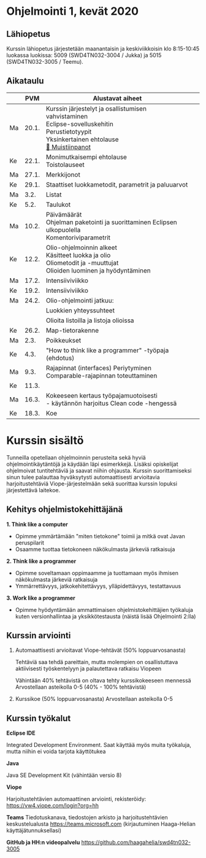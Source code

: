 # Ohjelmointi 1, kevät 2020

## Lähiopetus

Kurssin lähiopetus järjestetään maanantaisin ja keskiviikkoisin klo 8:15-10:45 luokassa luokissa: 5009 (SWD4TN032-3004 / Jukka) ja 5015 (SWD4TN032-3005 / Teemu).

## Aikataulu

<table>
    <thead>
        <tr>
            <th>&nbsp;</th>
            <th>PVM</th>
            <th>Alustavat aiheet</th>
            <th>&nbsp;</th>
        </tr>
    </thead>
    <tbody>
        <tr>
            <td>Ma</td>
            <td>20.1.</td>
            <td>Kurssin järjestelyt ja osallistumisen vahvistaminen<br />
                Eclipse-sovelluskehitin<br />
                Perustietotyypit<br />
                Yksinkertainen ehtolause<br />
                <a href="muistiinpanot/01_tietotyypit_ja_ehtolauseet.md">📝 Muistiinpanot</a></td>
        </tr>
        <tr>
            <td>Ke</td>
            <td>22.1.</td>
            <td>Monimutkaisempi ehtolause<br />Toistolauseet</td>
        </tr>
        <tr>
            <td>Ma</td>
            <td>27.1.</td>
            <td>Merkkijonot</td>
        </tr>
        <tr>
            <td>Ke</td>
            <td>29.1.</td>
            <td>Staattiset luokkametodit, parametrit ja paluuarvot</td>
        </tr>
        <tr>
            <td>Ma</td>
            <td>3.2.</td>
            <td>Listat</td>
        </tr>
        <tr>
            <td>Ke</td>
            <td>5.2.</td>
            <td>Taulukot</td>
        </tr>
        <tr>
            <td>Ma</td>
            <td>10.2.</td>
            <td>Päivämäärät<br />Ohjelman paketointi ja suorittaminen Eclipsen ulkopuolella<br />Komentoriviparametrit
            </td>
        </tr>
        <tr>
            <td>Ke</td>
            <td>12.2.</td>
            <td>Olio-ohjelmoinnin alkeet<br />Käsitteet luokka ja olio<br />Oliometodit ja -muuttujat<br />Olioiden
                luominen ja hyödyntäminen</td>
        </tr>
        <tr>
            <td>Ma</td>
            <td>17.2.</td>
            <td>Intensiiviviikko</td>
        </tr>
        <tr>
            <td>Ke</td>
            <td>19.2.</td>
            <td>Intensiiviviikko</td>
        </tr>
        <tr>
            <td>Ma</td>
            <td>24.2.</td>
            <td>Olio-ohjelmointi jatkuu:</td>
        </tr>
        <tr>
            <td>&nbsp;</td>
            <td>&nbsp;</td>
            <td>Luokkien yhteyssuhteet</td>
        </tr>
        <tr>
            <td>&nbsp;</td>
            <td>&nbsp;</td>
            <td>Olioita listoilla ja listoja olioissa</td>
        </tr>
        <tr>
            <td>Ke</td>
            <td>26.2.</td>
            <td>Map-tietorakenne</td>
        </tr>
        <tr>
            <td>Ma</td>
            <td>2.3.</td>
            <td>Poikkeukset</td>
        </tr>
        <tr>
            <td>Ke</td>
            <td>4.3.</td>
            <td>"How to think like a programmer" -työpaja (ehdotus)</td>
        </tr>
        <tr>
            <td>Ma</td>
            <td>9.3.</td>
            <td>Rajapinnat (interfaces) Periytyminen Comparable-rajapinnan toteuttaminen</td>
        </tr>
        <tr>
            <td>Ke</td>
            <td>11.3.</td>
            <td>&nbsp;</td>
        </tr>
        <tr>
            <td>Ma</td>
            <td>16.3.</td>
            <td>Kokeeseen kertaus työpajamuotoisesti<br />- käytännön harjoitus Clean code -hengessä</td>
        </tr>
        <tr>
            <td>Ke</td>
            <td>18.3.</td>
            <td>Koe</td>
        </tr>
    </tbody>
</table>


# Kurssin sisältö

Tunneilla opetellaan ohjelmoinnin perusteita sekä hyviä ohjelmointikäytäntöjä ja käydään läpi esimerkkejä. Lisäksi opiskelijat ohjelmoivat tuntitehtäviä ja saavat niihin ohjausta. Kurssin suorittamiseksi sinun tulee palauttaa hyväksytysti automaattisesti arvioitavia harjoitustehtäviä Viope-järjestelmään sekä suorittaa kurssin lopuksi järjestettävä laitekoe.

## Kehitys ohjelmistokehittäjänä

**1. Think like a computer**
  * Opimme ymmärtämään "miten tietokone" toimii ja mitkä ovat Javan peruspilarit
  * Osaamme tuottaa tietokoneen näkökulmasta järkeviä ratkaisuja

**2. Think like a programmer**
  * Opimme soveltamaan oppimaamme ja tuottamaan myös ihmisen näkökulmasta järkeviä ratkaisuja
  * Ymmärrettävyys, jatkokehitettävyys, ylläpidettävyys, testattavuus

**3. Work like a programmer**
  * Opimme hyödyntämään ammattimaisen ohjelmistokehittäjien työkaluja kuten versionhallintaa ja yksikkötestausta (näistä lisää Ohjelmointi 2:lla)


## Kurssin arviointi

1. Automaattisesti arvioitavat Viope-tehtävät (50% loppuarvosanasta)

   Tehtäviä saa tehdä pareittain, mutta molempien on osallistuttava aktiivisesti työskentelyyn ja palautettava ratkaisu Viopeen

   Vähintään 40% tehtävistä on oltava tehty kurssikokeeseen mennessä
   Arvostellaan asteikolla 0-5 (40% - 100% tehtävistä)

2. Kurssikoe (50% loppuarvosanasta)
Arvostellaan asteikolla 0-5

## Kurssin työkalut

**Eclipse IDE**

Integrated Development Environment. Saat käyttää myös muita työkaluja, mutta niihin ei voida tarjota käyttötukea

**Java**

Java SE Development Kit (vähintään versio 8)

**Viope**

Harjoitustehtävien automaattinen arviointi, rekisteröidy: https://vw4.viope.com/login?org=hh

**Teams**
Tiedotuskanava, tiedostojen arkisto ja harjoitustehtävien keskustelualusta
https://teams.microsoft.com  (kirjautuminen Haaga-Helian käyttäjätunnuksellasi)

**GitHub ja HH:n videopalvelu**
https://github.com/haagahelia/swd4tn032-3005


